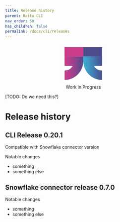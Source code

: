 ```yaml
---
title: Release history
parent: Raito CLI
nav_order: 50
has_children: false
permalink: /docs/cli/releases
---
```


<div class="wip" style="text-align: center">
  <img src="/assets/images/logo-wait-128.png" alt="Work in Progress"/>
  <br/>
  Work in Progress
</div>

[TODO: Do we need this?]

# Release history


## CLI Release 0.20.1

Compatible with Snowflake connector version

Notable changes
- something
- something else


## Snowflake connector release 0.7.0

Notable changes
- something
- something else